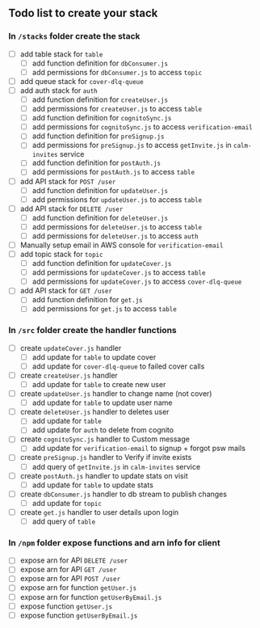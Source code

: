 ## Todo list to create your stack

### In `/stacks` folder create the stack
  - [ ] add table stack for `table`
    - [ ] add function definition for `dbConsumer.js`
    - [ ] add permissions for `dbConsumer.js` to access `topic`
  - [ ] add queue stack for `cover-dlq-queue`
  - [ ] add auth stack for `auth`
    - [ ] add function definition for `createUser.js`
    - [ ] add permissions for `createUser.js` to access `table`
    - [ ] add function definition for `cognitoSync.js`
    - [ ] add permissions for `cognitoSync.js` to access `verification-email`
    - [ ] add function definition for `preSignup.js`
    - [ ] add permissions for `preSignup.js` to access `getInvite.js` in `calm-invites` service
    - [ ] add function definition for `postAuth.js`
    - [ ] add permissions for `postAuth.js` to access `table`
  - [ ] add API stack for `POST /user`
    - [ ] add function definition for `updateUser.js`
    - [ ] add permissions for `updateUser.js` to access `table`
  - [ ] add API stack for `DELETE /user`
    - [ ] add function definition for `deleteUser.js`
    - [ ] add permissions for `deleteUser.js` to access `table`
    - [ ] add permissions for `deleteUser.js` to access `auth`
  - [ ] Manually setup email in AWS console for `verification-email`
  - [ ] add topic stack for `topic`
    - [ ] add function definition for `updateCover.js`
    - [ ] add permissions for `updateCover.js` to access `table`
    - [ ] add permissions for `updateCover.js` to access `cover-dlq-queue`
  - [ ] add API stack for `GET /user`
    - [ ] add function definition for `get.js`
    - [ ] add permissions for `get.js` to access `table`

### In `/src` folder create the handler functions
  - [ ] create `updateCover.js` handler
    - [ ] add update for `table` to update cover
    - [ ] add update for `cover-dlq-queue` to failed cover calls
  - [ ] create `createUser.js` handler
    - [ ] add update for `table` to create new user
  - [ ] create `updateUser.js` handler to change name (not cover)
    - [ ] add update for `table` to update user name
  - [ ] create `deleteUser.js` handler to deletes user
    - [ ] add update for `table`
    - [ ] add update for `auth` to delete from cognito
  - [ ] create `cognitoSync.js` handler to Custom message
    - [ ] add update for `verification-email` to signup + forgot psw mails
  - [ ] create `preSignup.js` handler to Verify if invite exists
    - [ ] add query of `getInvite.js` in `calm-invites` service
  - [ ] create `postAuth.js` handler to update stats on visit
    - [ ] add update for `table` to update stats
  - [ ] create `dbConsumer.js` handler to db stream to publish changes
    - [ ] add update for `topic`
  - [ ] create `get.js` handler to user details upon login
    - [ ] add query of `table`

### In `/npm` folder expose functions and arn info for client
  - [ ] expose arn for API `DELETE /user`
  - [ ] expose arn for API `GET /user`
  - [ ] expose arn for API `POST /user`
  - [ ] expose arn for function `getUser.js`
  - [ ] expose arn for function `getUserByEmail.js`
  - [ ] expose function `getUser.js`
  - [ ] expose function `getUserByEmail.js`